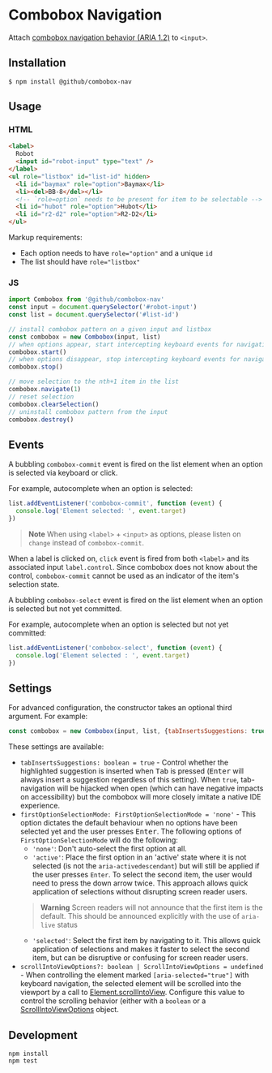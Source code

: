 # Combobox Navigation

Attach [combobox navigation behavior (ARIA 1.2)](https://www.w3.org/TR/wai-aria-1.2/#combobox) to `<input>`.

## Installation

```
$ npm install @github/combobox-nav
```

## Usage

### HTML

```html
<label>
  Robot
  <input id="robot-input" type="text" />
</label>
<ul role="listbox" id="list-id" hidden>
  <li id="baymax" role="option">Baymax</li>
  <li><del>BB-8</del></li>
  <!-- `role=option` needs to be present for item to be selectable -->
  <li id="hubot" role="option">Hubot</li>
  <li id="r2-d2" role="option">R2-D2</li>
</ul>
```

Markup requirements:

- Each option needs to have `role="option"` and a unique `id`
- The list should have `role="listbox"`

### JS

```js
import Combobox from '@github/combobox-nav'
const input = document.querySelector('#robot-input')
const list = document.querySelector('#list-id')

// install combobox pattern on a given input and listbox
const combobox = new Combobox(input, list)
// when options appear, start intercepting keyboard events for navigation
combobox.start()
// when options disappear, stop intercepting keyboard events for navigation
combobox.stop()

// move selection to the nth+1 item in the list
combobox.navigate(1)
// reset selection
combobox.clearSelection()
// uninstall combobox pattern from the input
combobox.destroy()
```

## Events

A bubbling `combobox-commit` event is fired on the list element when an option is selected via keyboard or click.

For example, autocomplete when an option is selected:

```js
list.addEventListener('combobox-commit', function (event) {
  console.log('Element selected: ', event.target)
})
```

> **Note** When using `<label>` + `<input>` as options, please listen on `change` instead of `combobox-commit`.

When a label is clicked on, `click` event is fired from both `<label>` and its associated input `label.control`. Since combobox does not know about the control, `combobox-commit` cannot be used as an indicator of the item's selection state.

A bubbling `combobox-select` event is fired on the list element when an option is selected but not yet committed.

For example, autocomplete when an option is selected but not yet committed:

```js
list.addEventListener('combobox-select', function (event) {
  console.log('Element selected : ', event.target)
})
```

## Settings

For advanced configuration, the constructor takes an optional third argument. For example:

```js
const combobox = new Combobox(input, list, {tabInsertsSuggestions: true})
```

These settings are available:

- `tabInsertsSuggestions: boolean = true` - Control whether the highlighted suggestion is inserted when <kbd>Tab</kbd> is pressed (<kbd>Enter</kbd> will always insert a suggestion regardless of this setting). When `true`, tab-navigation will be hijacked when open (which can have negative impacts on accessibility) but the combobox will more closely imitate a native IDE experience.
- `firstOptionSelectionMode: FirstOptionSelectionMode = 'none'` - This option dictates the default behaviour when no options have been selected yet and the user presses <kbd>Enter</kbd>. The following options of `FirstOptionSelectionMode` will do the following:
   - `'none'`: Don't auto-select the first option at all.
   - `'active'`: Place the first option in an 'active' state where it is not selected (is not the `aria-activedescendant`) but will still be applied if the user presses `Enter`. To select the second item, the user would need to press the down arrow twice. This approach allows quick application of selections without disrupting screen reader users.
   > **Warning** Screen readers will not announce that the first item is the default. This should be announced explicitly with the use of `aria-live` status 
   - `'selected'`: Select the first item by navigating to it. This allows quick application of selections and makes it faster to select the second item, but can be disruptive or confusing for screen reader users.
- `scrollIntoViewOptions?: boolean | ScrollIntoViewOptions = undefined` - When
  controlling the element marked `[aria-selected="true"]` with keyboard navigation, the selected element will be scrolled into the viewport by a call to [Element.scrollIntoView][]. Configure this value to control the scrolling behavior (either with a `boolean` or a [ScrollIntoViewOptions][] object.

[Element.scrollIntoView]: https://developer.mozilla.org/en-US/docs/Web/API/Element/scrollIntoView
[ScrollIntoViewOptions]: https://developer.mozilla.org/en-US/docs/Web/API/Element/scrollIntoView#sect1


## Development

```
npm install
npm test
```

